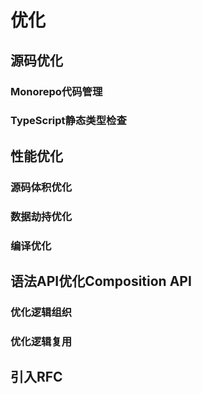 # 优化

## 源码优化

### Monorepo代码管理
### TypeScript静态类型检查

## 性能优化
### 源码体积优化
### 数据劫持优化
### 编译优化

## 语法API优化Composition API
### 优化逻辑组织
### 优化逻辑复用

## 引入RFC